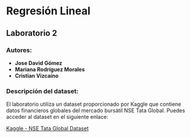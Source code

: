 # **Regresión Lineal**  
## **Laboratorio 2**

### Autores:
- **Jose David Gómez**
- **Mariana Rodríguez Morales**
- **Cristian Vizcaíno**

### Descripción del dataset:
El laboratorio utiliza un dataset proporcionado por Kaggle que contiene datos financieros globales del mercado bursátil NSE Tata Global. Puedes acceder al dataset en el siguiente enlace:

[Kaggle - NSE Tata Global Dataset](https://www.kaggle.com/datasets/akshaydattatraykhare/nsetataglobal)
